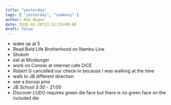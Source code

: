 ```yaml
---
title: "yesterday"
tags: [ "yesterday", "summary" ]
author: Rob Nugen
date: 2020-02-26T13:12:13+09:00
draft: false
---
```


* wake up at 5
* Read Bold Life Brotherhood on Nambu Line
* Shukoh
* eat at Mosburger
* work on Conswi at internet cafe DiCE
* Robert G cancelled our check-in because I was walking at the time
* walk to JB different direction
* see a bonsai pine
* JB School 3:30 - 21:00
* Discover LUDO requires green die face but there is no green face on the included die

